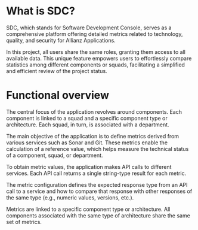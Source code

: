 # What is SDC?

SDC, which stands for Software Development Console, serves as a comprehensive platform offering detailed metrics related to technology, quality, and security for Allianz Applications. 

In this project, all users share the same roles, granting them access to all available data. This unique feature empowers users to effortlessly compare statistics among different components or squads, facilitating a simplified and efficient review of the project status.

# Functional overview

The central focus of the application revolves around components. Each component is linked to a squad and a specific component type or architecture. Each squad, in turn, is associated with a department.

The main objective of the application is to define metrics derived from various services such as Sonar and Git. These metrics enable the calculation of a reference value, which helps measure the technical status of a component, squad, or department.

To obtain metric values, the application makes API calls to different services. Each API call returns a single string-type result for each metric.

The metric configuration defines the expected response type from an API call to a service and how to compare that response with other responses of the same type (e.g., numeric values, versions, etc.).

Metrics are linked to a specific component type or architecture. All components associated with the same type of architecture share the same set of metrics.
